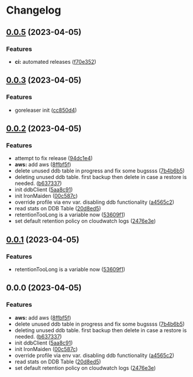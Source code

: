 # Changelog

## [0.0.5](https://github.com/jay-babu/cloud-iq/compare/v0.0.4...v0.0.5) (2023-04-05)


### Features

* **ci:** automated releases ([f70e352](https://github.com/jay-babu/cloud-iq/commit/f70e3526d8f5fee1a9358af4b7c1ba68c2d5c170))

## [0.0.3](https://github.com/jay-babu/cloud-iq/compare/v0.0.2...v0.0.3) (2023-04-05)


### Features

* goreleaser init ([cc850d4](https://github.com/jay-babu/cloud-iq/commit/cc850d40a1dc8a4b09e264954943a0ac5ad6f3a8))

## [0.0.2](https://github.com/jay-babu/cloud-iq/compare/v0.0.1...v0.0.2) (2023-04-05)


### Features

* attempt to fix release ([94dc1e4](https://github.com/jay-babu/cloud-iq/commit/94dc1e4035a3d9ac14817a34e126382e226894a4))
* **aws:** add aws ([8ffbf5f](https://github.com/jay-babu/cloud-iq/commit/8ffbf5f9c8b419a2b7293bed530d35a933bc07c2))
* delete unused ddb table in progress and fix some bugssss ([7b4b6b5](https://github.com/jay-babu/cloud-iq/commit/7b4b6b54e8878f132c1b7c80206bb9b492888f3e))
* deleting unused ddb table. first backup then delete in case a restore is needed. ([b637337](https://github.com/jay-babu/cloud-iq/commit/b6373370e92d6802358d043744d21f73873f491e))
* init ddbClient ([5aa8c91](https://github.com/jay-babu/cloud-iq/commit/5aa8c91eebab005659c7cad0226c056bdde485d1))
* init IronMaiden ([00c587c](https://github.com/jay-babu/cloud-iq/commit/00c587c25922ff4f2dc506ef267ea5d60783405d))
* override profile via env var. disabling ddb functionality ([a4565c2](https://github.com/jay-babu/cloud-iq/commit/a4565c23ee48813463267a11ce435439c7cd97c8))
* read stats on DDB Table ([20d8ed5](https://github.com/jay-babu/cloud-iq/commit/20d8ed5e44c9f2faedc466e93956a8302cc5066b))
* retentionTooLong is a variable now ([53609f1](https://github.com/jay-babu/cloud-iq/commit/53609f155ed44acae3b0a81c1ca26ee19b61041d))
* set default retention policy on cloudwatch logs ([2476e3e](https://github.com/jay-babu/cloud-iq/commit/2476e3e185deda623943d642f567b32de91ed838))

## [0.0.1](https://github.com/jay-babu/cloud-iq/compare/v0.0.0...v0.0.1) (2023-04-05)


### Features

* retentionTooLong is a variable now ([53609f1](https://github.com/jay-babu/cloud-iq/commit/53609f155ed44acae3b0a81c1ca26ee19b61041d))

## 0.0.0 (2023-04-05)


### Features

* **aws:** add aws ([8ffbf5f](https://github.com/jay-babu/cloud-iq/commit/8ffbf5f9c8b419a2b7293bed530d35a933bc07c2))
* delete unused ddb table in progress and fix some bugssss ([7b4b6b5](https://github.com/jay-babu/cloud-iq/commit/7b4b6b54e8878f132c1b7c80206bb9b492888f3e))
* deleting unused ddb table. first backup then delete in case a restore is needed. ([b637337](https://github.com/jay-babu/cloud-iq/commit/b6373370e92d6802358d043744d21f73873f491e))
* init ddbClient ([5aa8c91](https://github.com/jay-babu/cloud-iq/commit/5aa8c91eebab005659c7cad0226c056bdde485d1))
* init IronMaiden ([00c587c](https://github.com/jay-babu/cloud-iq/commit/00c587c25922ff4f2dc506ef267ea5d60783405d))
* override profile via env var. disabling ddb functionality ([a4565c2](https://github.com/jay-babu/cloud-iq/commit/a4565c23ee48813463267a11ce435439c7cd97c8))
* read stats on DDB Table ([20d8ed5](https://github.com/jay-babu/cloud-iq/commit/20d8ed5e44c9f2faedc466e93956a8302cc5066b))
* set default retention policy on cloudwatch logs ([2476e3e](https://github.com/jay-babu/cloud-iq/commit/2476e3e185deda623943d642f567b32de91ed838))
